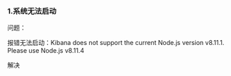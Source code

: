 ### 1.系统无法启动  
问题：

报错无法启动：Kibana does not support the current Node.js version v8.11.1. Please use Node.js v8.11.4 

解决 


